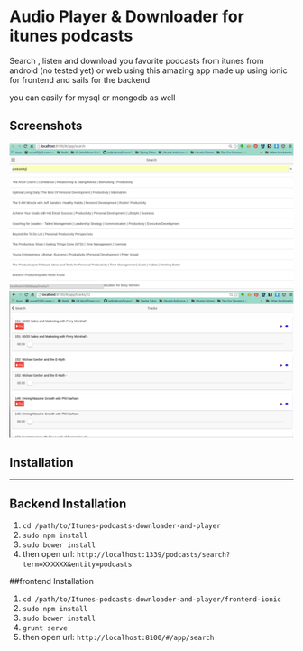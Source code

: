 # Audio Player & Downloader for itunes podcasts

Search , listen and download you favorite podcasts from itunes from android (no tested yet) or web using this amazing app made up using ionic for frontend and sails for the backend

you can easily for mysql or mongodb as well

## Screenshots
![Alt text](podcasts-search-results.png?raw=true "Podcasts Search tab")
![Alt text](tracks-player.png?raw=true "Tracks Download/play tab")

## Installation
---------------

  ## Backend Installation
  1. `cd /path/to/Itunes-podcasts-downloader-and-player`
  2. `sudo npm install`
  3. `sudo bower install`
  4.  then open url: `http://localhost:1339/podcasts/search?term=XXXXXX&entity=podcasts`

  ##frontend Installation
  1. `cd /path/to/Itunes-podcasts-downloader-and-player/frontend-ionic`
  2. `sudo npm install`
  3. `sudo bower install`
  4. `grunt serve`
  5. then open url: `http://localhost:8100/#/app/search`
